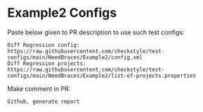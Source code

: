 # Example2 Configs
Paste below given to PR description to use such test configs:
```
Diff Regression config: https://raw.githubusercontent.com/checkstyle/test-configs/main/NeedBraces/Example2/config.xml
Diff Regression projects: https://raw.githubusercontent.com/checkstyle/test-configs/main/NeedBraces/Example2/list-of-projects.properties
```
Make comment in PR:
```
Github, generate report
```
